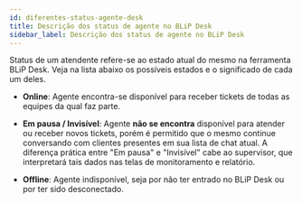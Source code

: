```yaml
---
id: diferentes-status-agente-desk
title: Descrição dos status de agente no BLiP Desk
sidebar_label: Descrição dos status de agente no BLiP Desk
---
```


Status de um atendente refere-se ao estado atual do mesmo na ferramenta BLiP Desk. Veja na lista abaixo os possíveis estados e o significado de cada um deles.

* **Online**: Agente encontra-se disponível para receber tickets de todas as equipes da qual faz parte.

* **Em pausa / Invisível**: Agente **não se encontra** disponível para atender ou receber novos tickets, porém é permitido que o mesmo continue conversando com clientes presentes em sua lista de chat atual. A diferença prática entre "Em pausa" e "Invisível" cabe ao supervisor, que interpretará tais dados nas telas de monitoramento e relatório.

* **Offline**: Agente indisponível, seja por não ter entrado no BLiP Desk ou por ter sido desconectado.